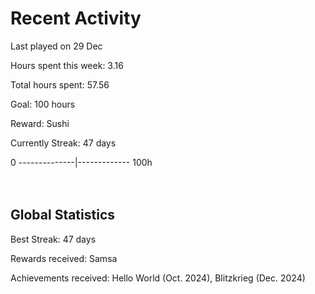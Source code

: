# Recent Activity
Last played on 29 Dec  

Hours spent this week: 3.16  

Total hours spent: 57.56  

Goal: 100 hours  

Reward: Sushi  

Currently Streak: 47 days 

0 --------------|------------- 100h  
<br><br>

## Global Statistics
Best Streak: 47 days

Rewards received: Samsa

Achievements received: Hello World (Oct. 2024), Blitzkrieg (Dec. 2024)
